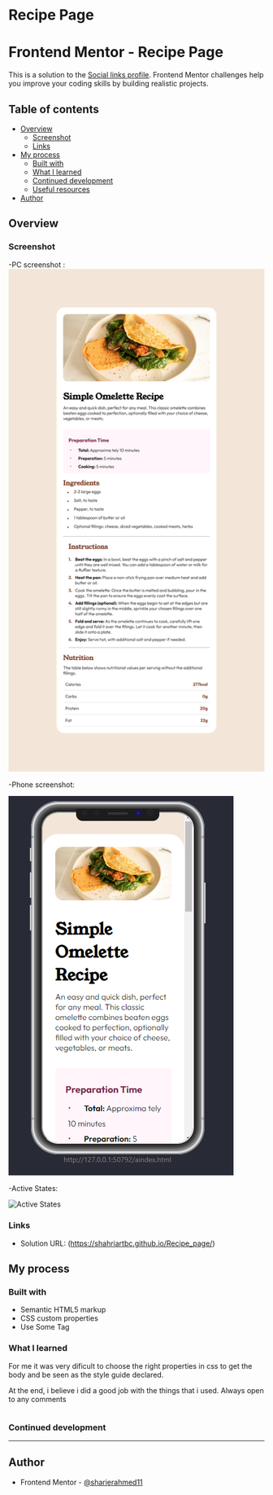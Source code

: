 # Recipe Page

# Frontend Mentor - Recipe Page

This is a solution to the [Social links profile](https://www.frontendmentor.io/challenges/recipe-page-KiTsR8QQKm). Frontend Mentor challenges help you improve your coding skills by building realistic projects. 

## Table of contents

- [Overview](#overview)
  - [Screenshot](#screenshot)
  - [Links](#links)
- [My process](#my-process)
  - [Built with](#built-with)
  - [What I learned](#what-i-learned)
  - [Continued development](#continued-development)
  - [Useful resources](#useful-resources)
- [Author](#author)


## Overview

### Screenshot

-PC screenshot :
![](./Desktop-view.png)


-Phone screenshot:

![](./Mobile_Phone_view.png)

-Active States:

<img src="https://raw.githubusercontent.com/ShahriarTbc/Recipe_page/main/active-states.jpg" alt="Active States" width="466" height="953">

### Links

- Solution URL: (https://shahriartbc.github.io/Recipe_page/)

## My process

### Built with

- Semantic HTML5 markup
- CSS custom properties
- Use Some Tag


### What I learned

For me it was very dificult to choose the right properties in css to get the body and be seen as the style guide declared.

At the end, i believe i did a good job with the things that i used.
Always open to any comments  

```
```

### Continued development
*****************

## Author
- Frontend Mentor - [@sharierahmed11](https://www.frontendmentor.io/profile/sharierahmed11)


